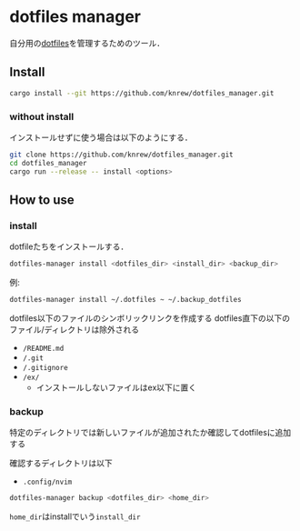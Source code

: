 # dotfiles manager
自分用の[dotfiles](https://github.com/knrew/dotfiles)を管理するためのツール．

## Install
```sh
cargo install --git https://github.com/knrew/dotfiles_manager.git
```

### without install
インストールせずに使う場合は以下のようにする．

```sh
git clone https://github.com/knrew/dotfiles_manager.git
cd dotfiles_manager
cargo run --release -- install <options>
```

## How to use
### install
dotfileたちをインストールする．

```sh
dotfiles-manager install <dotfiles_dir> <install_dir> <backup_dir>
```

例:
```sh
dotfiles-manager install ~/.dotfiles ~ ~/.backup_dotfiles
```

dotfiles以下のファイルのシンボリックリンクを作成する
dotfiles直下の以下のファイル/ディレクトリは除外される
- `/README.md`
- `/.git`
- `/.gitignore`
- `/ex/`
    - インストールしないファイルはex以下に置く

### backup
特定のディレクトリでは新しいファイルが追加されたか確認してdotfilesに追加する

確認するディレクトリは以下
- `.config/nvim`

```sh
dotfiles-manager backup <dotfiles_dir> <home_dir>
```

`home_dir`はinstallでいう`install_dir`

